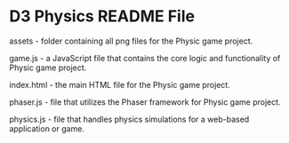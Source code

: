 # D3 Physics README File

assets - folder containing all png files for the Physic game project.

game.js -  a JavaScript file that contains the core logic and functionality of Physic game project.

index.html - the main HTML file for the Physic game project.

phaser.js - file that utilizes the Phaser framework for Physic game project.

physics.js - file that handles physics simulations for a web-based application or game.
